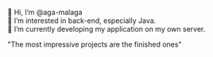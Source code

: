  👋 Hi, I’m @aga-malaga<br>
 👀 I’m interested in back-end, especially Java.<br>
 🌱 I’m currently developing my application on my own server.<br>

 "The most impressive projects are the finished ones"

<!---
aga-malaga/aga-malaga is a ✨ special ✨ repository because its `README.md` (this file) appears on your GitHub profile.
You can click the Preview link to take a look at your changes.
--->
